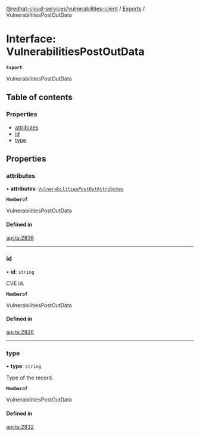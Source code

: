 [@redhat-cloud-services/vulnerabilities-client](../README.md) / [Exports](../modules.md) / VulnerabilitiesPostOutData

# Interface: VulnerabilitiesPostOutData

**`Export`**

VulnerabilitiesPostOutData

## Table of contents

### Properties

- [attributes](VulnerabilitiesPostOutData.md#attributes)
- [id](VulnerabilitiesPostOutData.md#id)
- [type](VulnerabilitiesPostOutData.md#type)

## Properties

### attributes

• **attributes**: [`VulnerabilitiesPostOutAttributes`](VulnerabilitiesPostOutAttributes.md)

**`Memberof`**

VulnerabilitiesPostOutData

#### Defined in

[api.ts:2838](https://github.com/RedHatInsights/javascript-clients/blob/main/packages/vulnerabilities/git-api/api.ts#L2838)

___

### id

• **id**: `string`

CVE id.

**`Memberof`**

VulnerabilitiesPostOutData

#### Defined in

[api.ts:2826](https://github.com/RedHatInsights/javascript-clients/blob/main/packages/vulnerabilities/git-api/api.ts#L2826)

___

### type

• **type**: `string`

Type of the record.

**`Memberof`**

VulnerabilitiesPostOutData

#### Defined in

[api.ts:2832](https://github.com/RedHatInsights/javascript-clients/blob/main/packages/vulnerabilities/git-api/api.ts#L2832)
